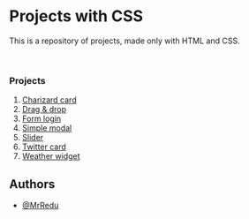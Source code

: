 # Projects with CSS
This is a repository of projects, made only with HTML and CSS.

<br>

### Projects
1. [Charizard card](https://github.com/MrRedu/css-projects/tree/main/charizard-card_css)
2. [Drag & drop](https://github.com/MrRedu/css-projects/tree/main/drag-%26-drop_css)
3. [Form login](https://github.com/MrRedu/css-projects/tree/main/form-login_css)
4. [Simple modal](https://github.com/MrRedu/css-projects/tree/main/simple-modal_css)
5. [Slider](https://github.com/MrRedu/css-projects/tree/main/slider_css)
6. [Twitter card](https://github.com/MrRedu/css-projects/tree/main/twitter-card_css)
7. [Weather widget](https://github.com/MrRedu/css-projects/tree/main/weather-widget_css)


## Authors
- [@MrRedu](https://www.github.com/mrredu)
